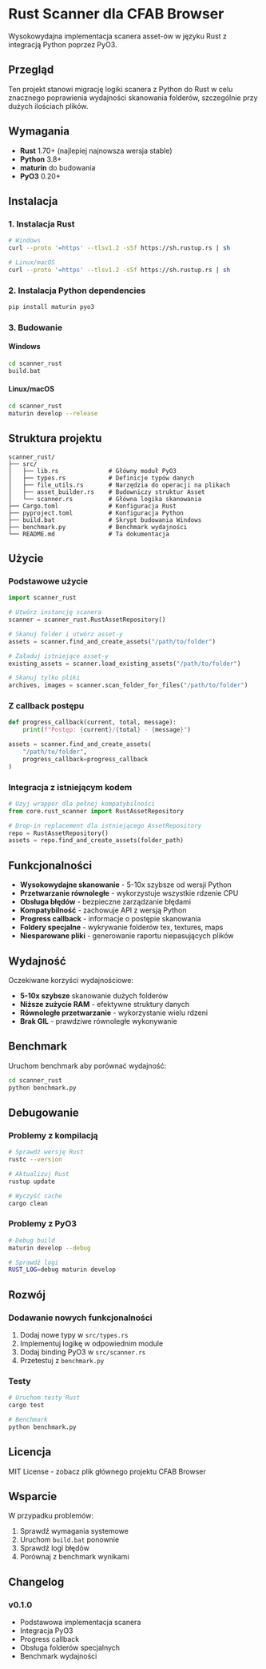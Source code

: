 # Rust Scanner dla CFAB Browser

Wysokowydajna implementacja scanera asset-ów w języku Rust z integracją Python poprzez PyO3.

## Przegląd

Ten projekt stanowi migrację logiki scanera z Python do Rust w celu znacznego poprawienia wydajności skanowania folderów, szczególnie przy dużych ilościach plików.

## Wymagania

- **Rust** 1.70+ (najlepiej najnowsza wersja stable)
- **Python** 3.8+
- **maturin** do budowania
- **PyO3** 0.20+

## Instalacja

### 1. Instalacja Rust

```bash
# Windows
curl --proto '=https' --tlsv1.2 -sSf https://sh.rustup.rs | sh

# Linux/macOS
curl --proto '=https' --tlsv1.2 -sSf https://sh.rustup.rs | sh
```

### 2. Instalacja Python dependencies

```bash
pip install maturin pyo3
```

### 3. Budowanie

#### Windows

```cmd
cd scanner_rust
build.bat
```

#### Linux/macOS

```bash
cd scanner_rust
maturin develop --release
```

## Struktura projektu

```
scanner_rust/
├── src/
│   ├── lib.rs              # Główny moduł PyO3
│   ├── types.rs            # Definicje typów danych
│   ├── file_utils.rs       # Narzędzia do operacji na plikach
│   ├── asset_builder.rs    # Budowniczy struktur Asset
│   └── scanner.rs          # Główna logika skanowania
├── Cargo.toml              # Konfiguracja Rust
├── pyproject.toml          # Konfiguracja Python
├── build.bat               # Skrypt budowania Windows
├── benchmark.py            # Benchmark wydajności
└── README.md               # Ta dokumentacja
```

## Użycie

### Podstawowe użycie

```python
import scanner_rust

# Utwórz instancję scanera
scanner = scanner_rust.RustAssetRepository()

# Skanuj folder i utwórz asset-y
assets = scanner.find_and_create_assets("/path/to/folder")

# Załaduj istniejące asset-y
existing_assets = scanner.load_existing_assets("/path/to/folder")

# Skanuj tylko pliki
archives, images = scanner.scan_folder_for_files("/path/to/folder")
```

### Z callback postępu

```python
def progress_callback(current, total, message):
    print(f"Postęp: {current}/{total} - {message}")

assets = scanner.find_and_create_assets(
    "/path/to/folder",
    progress_callback=progress_callback
)
```

### Integracja z istniejącym kodem

```python
# Użyj wrapper dla pełnej kompatybilności
from core.rust_scanner import RustAssetRepository

# Drop-in replacement dla istniejącego AssetRepository
repo = RustAssetRepository()
assets = repo.find_and_create_assets(folder_path)
```

## Funkcjonalności

- **Wysokowydajne skanowanie** - 5-10x szybsze od wersji Python
- **Przetwarzanie równoległe** - wykorzystuje wszystkie rdzenie CPU
- **Obsługa błędów** - bezpieczne zarządzanie błędami
- **Kompatybilność** - zachowuje API z wersją Python
- **Progress callback** - informacje o postępie skanowania
- **Foldery specjalne** - wykrywanie folderów tex, textures, maps
- **Niesparowane pliki** - generowanie raportu niepasujących plików

## Wydajność

Oczekiwane korzyści wydajnościowe:

- **5-10x szybsze** skanowanie dużych folderów
- **Niższe zużycie RAM** - efektywne struktury danych
- **Równoległe przetwarzanie** - wykorzystanie wielu rdzeni
- **Brak GIL** - prawdziwe równoległe wykonywanie

## Benchmark

Uruchom benchmark aby porównać wydajność:

```bash
cd scanner_rust
python benchmark.py
```

## Debugowanie

### Problemy z kompilacją

```bash
# Sprawdź wersję Rust
rustc --version

# Aktualizuj Rust
rustup update

# Wyczyść cache
cargo clean
```

### Problemy z PyO3

```bash
# Debug build
maturin develop --debug

# Sprawdź logi
RUST_LOG=debug maturin develop
```

## Rozwój

### Dodawanie nowych funkcjonalności

1. Dodaj nowe typy w `src/types.rs`
2. Implementuj logikę w odpowiednim module
3. Dodaj binding PyO3 w `src/scanner.rs`
4. Przetestuj z `benchmark.py`

### Testy

```bash
# Uruchom testy Rust
cargo test

# Benchmark
python benchmark.py
```

## Licencja

MIT License - zobacz plik głównego projektu CFAB Browser

## Wsparcie

W przypadku problemów:

1. Sprawdź wymagania systemowe
2. Uruchom `build.bat` ponownie
3. Sprawdź logi błędów
4. Porównaj z benchmark wynikami

## Changelog

### v0.1.0

- Podstawowa implementacja scanera
- Integracja PyO3
- Progress callback
- Obsługa folderów specjalnych
- Benchmark wydajności

